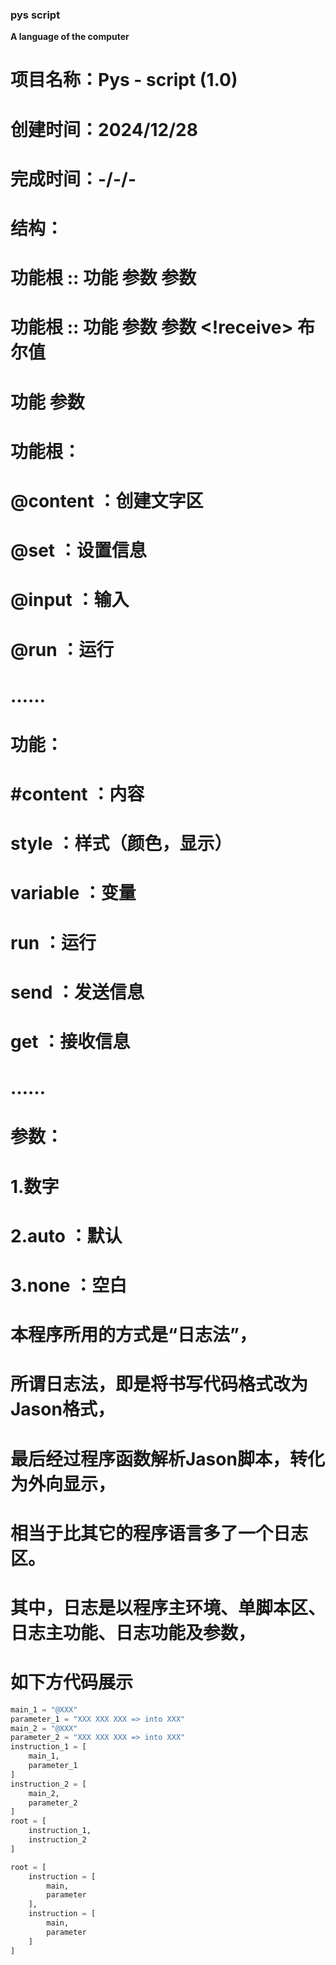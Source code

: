 ### pys script

__A language of the computer__


# 项目名称：Pys - script (1.0)
# 创建时间：2024/12/28
# 完成时间：-/-/-

# 结构：
# 功能根 :: 功能 参数 参数
# 功能根 :: 功能 参数 参数 <!receive> 布尔值
# 功能 参数

# 功能根：
# @content ：创建文字区
# @set ：设置信息
# @input ：输入
# @run ：运行
# ……

# 功能：
# #content ：内容
# style ：样式（颜色，显示）
# variable ：变量
# run ：运行
# send ：发送信息
# get ：接收信息
# ……

# 参数：
# 1.数字
# 2.auto ：默认
# 3.none ：空白

# 本程序所用的方式是“日志法”，
# 所谓日志法，即是将书写代码格式改为Jason格式，
# 最后经过程序函数解析Jason脚本，转化为外向显示，
# 相当于比其它的程序语言多了一个日志区。

# 其中，日志是以程序主环境、单脚本区、日志主功能、日志功能及参数，
# 如下方代码展示

```python
main_1 = "@XXX"
parameter_1 = "XXX XXX XXX => into XXX"
main_2 = "@XXX"
parameter_2 = "XXX XXX XXX => into XXX"
instruction_1 = [
    main_1,
    parameter_1
]
instruction_2 = [
    main_2,
    parameter_2
]
root = [
    instruction_1,
    instruction_2
]

root = [
    instruction = [
        main,
        parameter
    ],
    instruction = [
        main,
        parameter
    ]
]
```
